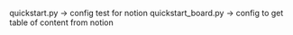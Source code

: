 quickstart.py -> config test for notion
quickstart_board.py -> config to get table of content from notion
